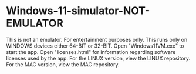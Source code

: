 # Windows-11-simulator-NOT-EMULATOR
This is not an emulator. For entertainment purposes only.
This runs only on WINDOWS devices either 64-BIT or 32-BIT.
Open "Windows11VM.exe" to start the app. Open "licenses.html" for information regarding software licenses used by the app.
For the LINUX version, view the LINUX repository.
For the MAC version, view the MAC repository.
